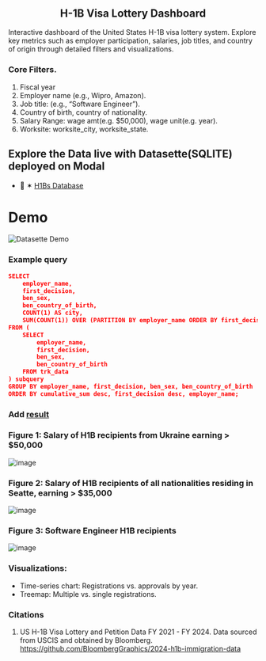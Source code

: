 <h2 align="center" style="margin-top:-10px">H-1B Visa Lottery Dashboard</h2> 

Interactive dashboard of the United States H-1B visa lottery system. Explore key metrics such as employer participation, salaries, job titles, and country of origin through detailed filters and visualizations. 

### **Core Filters.** 
1. Fiscal year
2. Employer name (e.g., Wipro, Amazon).
3. Job title: (e.g., “Software Engineer”).
4. Country of birth, country of nationality.
5. Salary Range: wage amt(e.g. $50,000), wage unit(e.g. year).
6. Worksite: worksite_city, worksite_state.

## Explore the Data live with Datasette(SQLITE) deployed on Modal 

- 🔸 ✶ [H1Bs Database](https://lnshuti--h1b-data-explorer-ui.modal.run)

# Demo 

![Datasette Demo](honebs_cleaned.gif)

### Example query

```json
SELECT 
    employer_name, 
    first_decision, 
    ben_sex, 
    ben_country_of_birth, 
    COUNT(1) AS city,
    SUM(COUNT(1)) OVER (PARTITION BY employer_name ORDER BY first_decision) AS cumulative_sum
FROM (
    SELECT 
        employer_name,
        first_decision,
        ben_sex,
        ben_country_of_birth
    FROM trk_data
) subquery
GROUP BY employer_name, first_decision, ben_sex, ben_country_of_birth
ORDER BY cumulative_sum desc, first_decision desc, employer_name;
```

### Add [result](https://lnshuti--h1b-data-explorer-ui.modal.run/datasette?sql=SELECT+%0D%0A++++employer_name%2C+%0D%0A++++first_decision%2C+%0D%0A++++ben_sex%2C+%0D%0A++++ben_country_of_birth%2C+%0D%0A++++COUNT%281%29+AS+city%2C%0D%0A++++SUM%28COUNT%281%29%29+OVER+%28PARTITION+BY+employer_name+ORDER+BY+first_decision%29+AS+cumulative_sum%0D%0AFROM+%28%0D%0A++++SELECT+%0D%0A++++++++employer_name%2C%0D%0A++++++++first_decision%2C%0D%0A++++++++ben_sex%2C%0D%0A++++++++ben_country_of_birth%0D%0A++++FROM+trk_data%0D%0A%29+subquery%0D%0AGROUP+BY+employer_name%2C+first_decision%2C+ben_sex%2C+ben_country_of_birth%0D%0AORDER+BY+cumulative_sum+desc%2C+first_decision+desc%2C+employer_name%3B)

### **Figure 1:** Salary of H1B recipients from Ukraine earning > $50,000

![image](https://github.com/user-attachments/assets/e5277697-77aa-4879-90de-df6ad1d63581)

### **Figure 2:** Salary of H1B recipients of all nationalities residing in Seatte, earning > $35,000

![image](https://github.com/user-attachments/assets/332c05a3-db8e-402e-b40f-098a4e5701dc)

### **Figure 3:** Software Engineer H1B recipients

![image](https://github.com/user-attachments/assets/34f1405f-8272-4be9-b0b2-c64d6dded56f)


### Visualizations:
- Time-series chart: Registrations vs. approvals by year.
- Treemap: Multiple vs. single registrations.

### Citations

1. US H-1B Visa Lottery and Petition Data FY 2021 - FY 2024. Data sourced from USCIS and obtained by Bloomberg.  https://github.com/BloombergGraphics/2024-h1b-immigration-data

